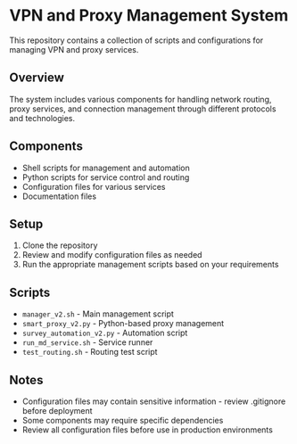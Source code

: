# VPN and Proxy Management System

This repository contains a collection of scripts and configurations for managing VPN and proxy services.

## Overview

The system includes various components for handling network routing, proxy services, and connection management through different protocols and technologies.

## Components

- Shell scripts for management and automation
- Python scripts for service control and routing
- Configuration files for various services
- Documentation files

## Setup

1. Clone the repository
2. Review and modify configuration files as needed
3. Run the appropriate management scripts based on your requirements

## Scripts

- `manager_v2.sh` - Main management script
- `smart_proxy_v2.py` - Python-based proxy management
- `survey_automation_v2.py` - Automation script
- `run_md_service.sh` - Service runner
- `test_routing.sh` - Routing test script

## Notes

- Configuration files may contain sensitive information - review .gitignore before deployment
- Some components may require specific dependencies
- Review all configuration files before use in production environments